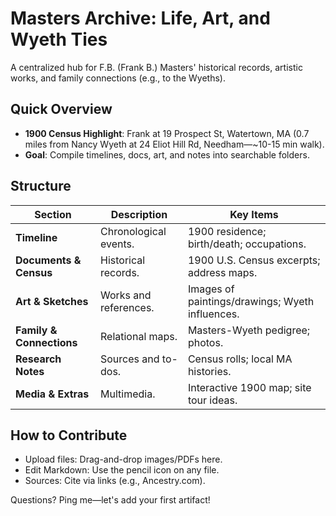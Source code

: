 # Masters Archive: Life, Art, and Wyeth Ties

A centralized hub for F.B. (Frank B.) Masters' historical records, artistic works, and family connections (e.g., to the Wyeths).

## Quick Overview
- **1900 Census Highlight**: Frank at 19 Prospect St, Watertown, MA (0.7 miles from Nancy Wyeth at 24 Eliot Hill Rd, Needham—~10-15 min walk).
- **Goal**: Compile timelines, docs, art, and notes into searchable folders.

## Structure
| Section | Description | Key Items |
|---------|-------------|-----------|
| **Timeline** | Chronological events. | 1900 residence; birth/death; occupations. |
| **Documents & Census** | Historical records. | 1900 U.S. Census excerpts; address maps. |
| **Art & Sketches** | Works and references. | Images of paintings/drawings; Wyeth influences. |
| **Family & Connections** | Relational maps. | Masters-Wyeth pedigree; photos. |
| **Research Notes** | Sources and to-dos. | Census rolls; local MA histories. |
| **Media & Extras** | Multimedia. | Interactive 1900 map; site tour ideas. |

## How to Contribute
- Upload files: Drag-and-drop images/PDFs here.
- Edit Markdown: Use the pencil icon on any file.
- Sources: Cite via links (e.g., Ancestry.com).

Questions? Ping me—let's add your first artifact!
